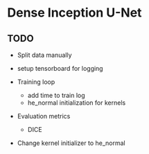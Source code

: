 # Dense Inception U-Net

## TODO
- Split data manually

- setup tensorboard for logging

- Training loop
    - add time to train log
    - he_normal initialization for kernels

- Evaluation metrics
    - DICE

- Change kernel initializer to he_normal
